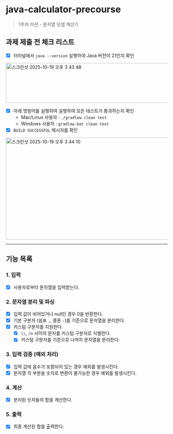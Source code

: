 # java-calculator-precourse

> 1주차 미션 - 문자열 덧셈 계산기

## 과제 제출 전 체크 리스트

- [x] 터미널에서 `java --version` 실행하여 Java 버전이 21인지 확인
<img width="724" height="124" alt="스크린샷 2025-10-19 오후 3 43 48" src="https://github.com/user-attachments/assets/fe627953-9c90-4716-a3f1-dffc7c89edbe" />

- [x] 아래 명령어를 실행하여 실행하여 모든 테스트가 통과하는지 확인
    - Mac/Linux 사용자 : `./gradlew clean test`
    - Windows 사용자 : `gradlew.bat clean test`
- [x] `BUILD SUCCESSFUL` 메시지를 확인

<img width="1505" height="317" alt="스크린샷 2025-10-19 오후 3 44 10" src="https://github.com/user-attachments/assets/b5ecbd04-c093-459d-88a0-446f9370828a" />

---

## 기능 목록

### 1. 입력

- [x] 사용자로부터 문자열을 입력받는다.

### 2. 문자열 분리 및 파싱

- [x] 입력 값이 비어있거나 null인 경우 0을 반환한다.
- [x] 기본 구분자 (쉼표 `,`, 콜론 `:`)를 기준으로 문자열을 분리한다.
- [x] 커스텀 구분자를 지원한다.
    - [x] `\\`, `/n` 사이의 문자를 커스텀 구분자로 식별한다.
    - [x] 커스텀 구분자를 기준으로 나머지 문자열을 분리한다.

### 3. 입력 검증 (예외 처리)

- [x] 입력 값에 음수가 포함되어 있는 경우 예외를 발생시킨다.
- [x] 문자열 각 부분을 숫자로 변환이 불가능한 경우 예외를 발생시킨다.

### 4. 계산

- [x] 분리된 숫자들의 합을 계산한다.

### 5. 출력

- [x] 최종 계산된 합을 출력한다.
